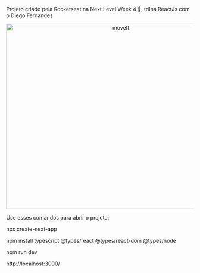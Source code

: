 Projeto criado pela Rocketseat na Next Level Week 4 🚀, trilha ReactJs com o Diego Fernandes

<p align="center"> <img src="https://j.gifs.com/wVOW7z.gif" alt="moveIt" width="600" height="500"/> </a>

Use esses comandos para abrir o projeto:

npx create-next-app

npm install typescript @types/react @types/react-dom @types/node

npm run dev

http://localhost:3000/